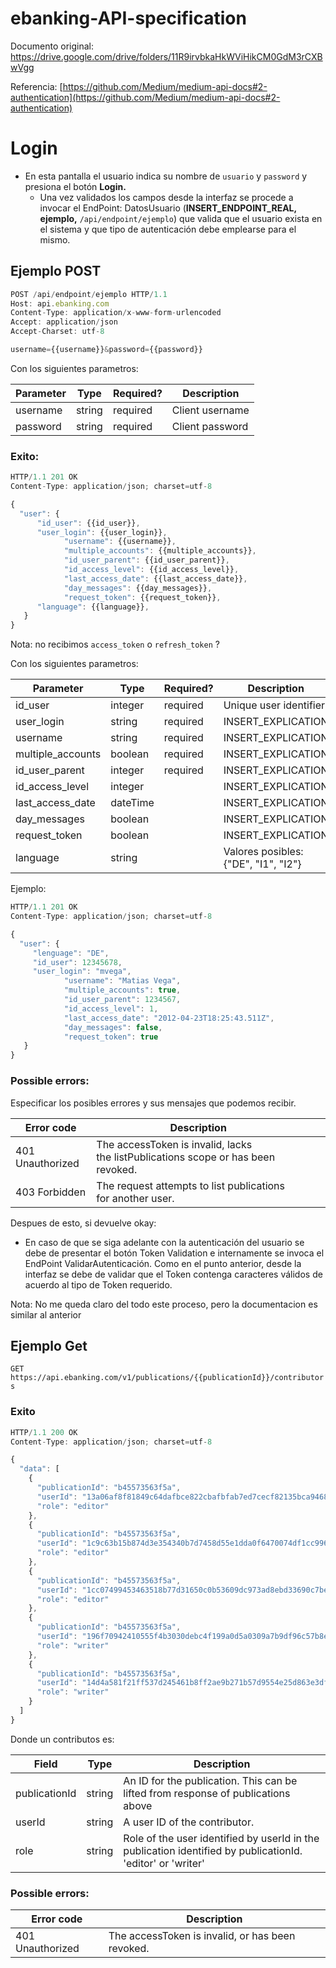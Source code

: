# ebanking-API-specification

Documento original: https://drive.google.com/drive/folders/11R9irvbkaHkWViHikCM0GdM3rCXBwVgg

Referencia: [https://github.com/Medium/medium-api-docs#2-authentication](https://github.com/Medium/medium-api-docs#2-authentication)

# Login

- En esta pantalla el usuario indica su nombre de `usuario` y `password` y presiona el botón **Login.**
  - Una vez validados los campos desde la interfaz se procede a invocar el EndPoint: DatosUsuario (**INSERT_ENDPOINT_REAL, ejemplo,** `/api/endpoint/ejemplo`) que valida que el usuario exista en el sistema y que tipo de autenticación debe emplearse para el mismo.

## Ejemplo POST

```jsx
POST /api/endpoint/ejemplo HTTP/1.1
Host: api.ebanking.com
Content-Type: application/x-www-form-urlencoded
Accept: application/json
Accept-Charset: utf-8

username={{username}}&password={{password}}
```

Con los siguientes parametros:

| Parameter | Type   | Required? | Description     |
| --------- | ------ | --------- | --------------- |
| username  | string | required  | Client username |
| password  | string | required  | Client password |

### Exito:

```jsx
HTTP/1.1 201 OK
Content-Type: application/json; charset=utf-8

{
  "user": {
      "id_user": {{id_user}},
      "user_login": {{user_login}},
			"username": {{username}},
			"multiple_accounts": {{multiple_accounts}},
			"id_user_parent": {{id_user_parent}},
			"id_access_level": {{id_access_level}},
			"last_access_date": {{last_access_date}},
			"day_messages": {{day_messages}},
			"request_token": {{request_token}},
      "language": {{language}},
   }
}
```

Nota: no recibimos `access_token` o `refresh_token` ?

Con los siguientes parametros:

| Parameter         | Type     | Required? | Description                          |
| ----------------- | -------- | --------- | ------------------------------------ |
| id_user           | integer  | required  | Unique user identifier               |
| user_login        | string   | required  | INSERT_EXPLICATION                   |
| username          | string   | required  | INSERT_EXPLICATION                   |
| multiple_accounts | boolean  | required  | INSERT_EXPLICATION                   |
| id_user_parent    | integer  | required  | INSERT_EXPLICATION                   |
| id_access_level   | integer  |           | INSERT_EXPLICATION                   |
| last_access_date  | dateTime |           | INSERT_EXPLICATION                   |
| day_messages      | boolean  |           | INSERT_EXPLICATION                   |
| request_token     | boolean  |           | INSERT_EXPLICATION                   |
| language          | string   |           | Valores posibles: {"DE", "I1", "I2"} |

Ejemplo:

```jsx
HTTP/1.1 201 OK
Content-Type: application/json; charset=utf-8

{
  "user": {
     "lenguage": "DE",
     "id_user": 12345678,
     "user_login": "mvega",
			"username": "Matias Vega",
			"multiple_accounts": true,
			"id_user_parent": 1234567,
			"id_access_level": 1,
			"last_access_date": "2012-04-23T18:25:43.511Z",
			"day_messages": false,
			"request_token": true
   }
}
```

### Possible errors:

Especificar los posibles errores y sus mensajes que podemos recibir.

| Error code       | Description                                                                       |     |     |
| ---------------- | --------------------------------------------------------------------------------- | --- | --- |
| 401 Unauthorized | The accessToken is invalid, lacks the listPublications scope or has been revoked. |     |     |
| 403 Forbidden    | The request attempts to list publications for another user.                       |     |     |

Despues de esto, si devuelve okay:

- En caso de que se siga adelante con la autenticación del usuario se debe de presentar el botón
  Token Validation e internamente se invoca el EndPoint ValidarAutenticación. Como en el punto
  anterior, desde la interfaz se debe de validar que el Token contenga caracteres válidos de
  acuerdo al tipo de Token requerido.

Nota: No me queda claro del todo este proceso, pero la documentacion es similar al anterior

## Ejemplo Get

`GET https://api.ebanking.com/v1/publications/{{publicationId}}/contributors`

### Exito

```jsx
HTTP/1.1 200 OK
Content-Type: application/json; charset=utf-8

{
  "data": [
    {
      "publicationId": "b45573563f5a",
      "userId": "13a06af8f81849c64dafbce822cbafbfab7ed7cecf82135bca946807ea351290d",
      "role": "editor"
    },
    {
      "publicationId": "b45573563f5a",
      "userId": "1c9c63b15b874d3e354340b7d7458d55e1dda0f6470074df1cc99608a372866ac",
      "role": "editor"
    },
    {
      "publicationId": "b45573563f5a",
      "userId": "1cc07499453463518b77d31650c0b53609dc973ad8ebd33690c7be9236e9384ad",
      "role": "editor"
    },
    {
      "publicationId": "b45573563f5a",
      "userId": "196f70942410555f4b3030debc4f199a0d5a0309a7b9df96c57b8ec6e4b5f11d7",
      "role": "writer"
    },
    {
      "publicationId": "b45573563f5a",
      "userId": "14d4a581f21ff537d245461b8ff2ae9b271b57d9554e25d863e3df6ef03ddd480",
      "role": "writer"
    }
  ]
}
```

Donde un contributos es:

| Field         | Type   | Description                                                                                                |
| ------------- | ------ | ---------------------------------------------------------------------------------------------------------- |
| publicationId | string | An ID for the publication. This can be lifted from response of publications above                          |
| userId        | string | A user ID of the contributor.                                                                              |
| role          | string | Role of the user identified by userId in the publication identified by publicationId. 'editor' or 'writer' |

### Possible errors:

| Error code       | Description                                      |
| ---------------- | ------------------------------------------------ |
| 401 Unauthorized | The accessToken is invalid, or has been revoked. |
